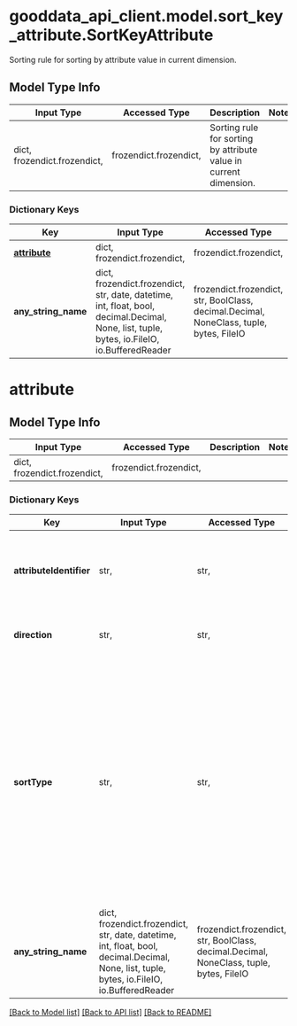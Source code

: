 # gooddata_api_client.model.sort_key_attribute.SortKeyAttribute

Sorting rule for sorting by attribute value in current dimension.

## Model Type Info
Input Type | Accessed Type | Description | Notes
------------ | ------------- | ------------- | -------------
dict, frozendict.frozendict,  | frozendict.frozendict,  | Sorting rule for sorting by attribute value in current dimension. | 

### Dictionary Keys
Key | Input Type | Accessed Type | Description | Notes
------------ | ------------- | ------------- | ------------- | -------------
**[attribute](#attribute)** | dict, frozendict.frozendict,  | frozendict.frozendict,  |  | 
**any_string_name** | dict, frozendict.frozendict, str, date, datetime, int, float, bool, decimal.Decimal, None, list, tuple, bytes, io.FileIO, io.BufferedReader | frozendict.frozendict, str, BoolClass, decimal.Decimal, NoneClass, tuple, bytes, FileIO | any string name can be used but the value must be the correct type | [optional]

# attribute

## Model Type Info
Input Type | Accessed Type | Description | Notes
------------ | ------------- | ------------- | -------------
dict, frozendict.frozendict,  | frozendict.frozendict,  |  | 

### Dictionary Keys
Key | Input Type | Accessed Type | Description | Notes
------------ | ------------- | ------------- | ------------- | -------------
**attributeIdentifier** | str,  | str,  | Item reference (to &#x27;itemIdentifiers&#x27;) referencing, which item should be used for sorting. Only references to attributes are allowed. | 
**direction** | str,  | str,  | Sorting elements - ascending/descending order. | [optional] must be one of ["ASC", "DESC", ] 
**sortType** | str,  | str,  | Mechanism by which this attribute should be sorted. Available options are: - DEFAULT: sorting based on default rules (using sort column if defined, otherwise this label)  - LABEL: sorting by this label values  - ATTRIBUTE: sorting by values of this label&#x27;s attribute (or rather the primary label)  - AREA: sorting by area (total or subtotal) corresponding to each attribute value. The area is computed by summing up all metric values in all other dimensions. | [optional] must be one of ["DEFAULT", "LABEL", "ATTRIBUTE", "AREA", ] if omitted the server will use the default value of "DEFAULT"
**any_string_name** | dict, frozendict.frozendict, str, date, datetime, int, float, bool, decimal.Decimal, None, list, tuple, bytes, io.FileIO, io.BufferedReader | frozendict.frozendict, str, BoolClass, decimal.Decimal, NoneClass, tuple, bytes, FileIO | any string name can be used but the value must be the correct type | [optional]

[[Back to Model list]](../../README.md#documentation-for-models) [[Back to API list]](../../README.md#documentation-for-api-endpoints) [[Back to README]](../../README.md)

